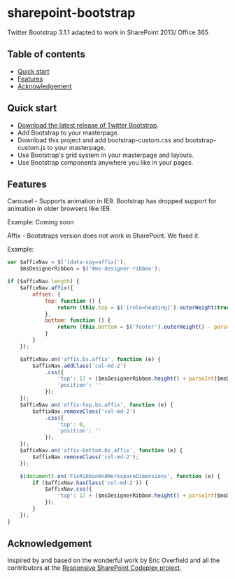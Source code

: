 sharepoint-bootstrap
====================

Twitter Bootstrap 3.1.1 adapted to work in SharePoint 2013/ Office 365



## Table of contents

 - [Quick start](#quick-start)
 - [Features](#features)
 - [Acknowledgement](#acknowledgement)


## Quick start

- [Download the latest release of Twitter Bootstrap](http://getbootstrap.com/).
- Add Bootstrap to your masterpage.
- Download this project and add bootstrap-custom.css and bootstrap-custom.js to your masterpage.
- Use Bootstrap's grid system in your masterpage and layouts.
- Use Bootstrap components anywhere you like in your pages.


## Features

Carousel - Supports animation in IE9. Bootstrap has dropped support for animation in older browsers like IE9. 
  
Example:
 Coming soon  
 
Affix - Bootstraps version does not work in SharePoint. We fixed it.  
  
Example:
```js
var $affixNav = $('[data-spy=affix]'),
    $msDesignerRibbon = $('#ms-designer-ribbon');

if ($affixNav.length) {
    $affixNav.affix({
        offset: {
            top: function () {
                return (this.top = $('[role=heading]').outerHeight(true) + $('[role=menubar]').outerHeight(true));
            },
            bottom: function () {
                return (this.bottom = $('footer').outerHeight() - parseInt($('footer').css('margin-top'), 10));
            }
        }
    });

    $affixNav.on('affix.bs.affix', function (e) {
        $affixNav.addClass('col-md-2')
            .css({
                'top': 17 + ($msDesignerRibbon.height() + parseInt($msDesignerRibbon.css('margin-top'), 10)),
                'position': ''
            });
    });
    $affixNav.on('affix-top.bs.affix', function (e) {
        $affixNav.removeClass('col-md-2')
            .css({
                'top': 0,
                'position': ''
            });
    });
    $affixNav.on('affix-bottom.bs.affix', function (e) {
        $affixNav.removeClass('col-md-2');
    });

    $(document).on('FixRibbonAndWorkspaceDimensions', function (e) {
        if ($affixNav.hasClass('col-md-2')) {
            $affixNav.css({
                'top': 17 + ($msDesignerRibbon.height() + parseInt($msDesignerRibbon.css('margin-top'), 10))
            });
        }
    });
}
```

## Acknowledgement

Inspired by and based on the wonderful work by Eric Overfield and all the contributors
at the [Responsive SharePoint Codeplex project](https://responsivesharepoint.codeplex.com/).


